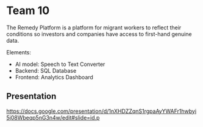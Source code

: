 
# Team 10

The Remedy Platform is a platform for migrant workers to reflect their conditions so investors and companies have access to first-hand genuine data.

Elements:
- AI model: Speech to Text Converter
- Backend: SQL Database
- Frontend: Analytics Dashboard

## Presentation
https://docs.google.com/presentation/d/1nXHDZZqnS1rgpaAyYWAFr1hwbyi5j08Wbeqp5nG3n4w/edit#slide=id.p
